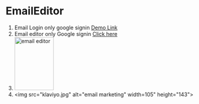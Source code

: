 # EmailEditor

1. Email Login only google signin <a href="https://noolichandana1264.github.io/EmailEditor/">Demo Link</a>
2. Email editor only Google signin <a href="http://github.com/noolichandana1264/EmailEditor/">Click here</a>
3. <img src="github.jpg" alt="email editor" width="104" height="142">
4. <img src="klaviyo.jpg" alt="email marketing" width=105" height="143">

